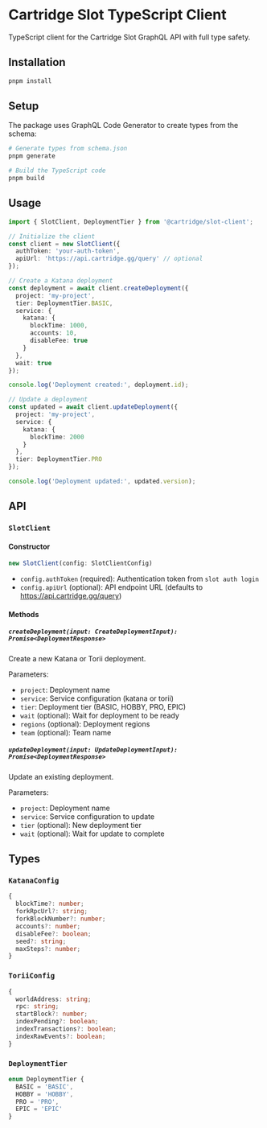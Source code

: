 # Cartridge Slot TypeScript Client

TypeScript client for the Cartridge Slot GraphQL API with full type safety.

## Installation

```bash
pnpm install
```

## Setup

The package uses GraphQL Code Generator to create types from the schema:

```bash
# Generate types from schema.json
pnpm generate

# Build the TypeScript code
pnpm build
```

## Usage

```typescript
import { SlotClient, DeploymentTier } from '@cartridge/slot-client';

// Initialize the client
const client = new SlotClient({
  authToken: 'your-auth-token',
  apiUrl: 'https://api.cartridge.gg/query' // optional
});

// Create a Katana deployment
const deployment = await client.createDeployment({
  project: 'my-project',
  tier: DeploymentTier.BASIC,
  service: {
    katana: {
      blockTime: 1000,
      accounts: 10,
      disableFee: true
    }
  },
  wait: true
});

console.log('Deployment created:', deployment.id);

// Update a deployment
const updated = await client.updateDeployment({
  project: 'my-project',
  service: {
    katana: {
      blockTime: 2000
    }
  },
  tier: DeploymentTier.PRO
});

console.log('Deployment updated:', updated.version);
```

## API

### `SlotClient`

#### Constructor

```typescript
new SlotClient(config: SlotClientConfig)
```

- `config.authToken` (required): Authentication token from `slot auth login`
- `config.apiUrl` (optional): API endpoint URL (defaults to https://api.cartridge.gg/query)

#### Methods

##### `createDeployment(input: CreateDeploymentInput): Promise<DeploymentResponse>`

Create a new Katana or Torii deployment.

Parameters:
- `project`: Deployment name
- `service`: Service configuration (katana or torii)
- `tier`: Deployment tier (BASIC, HOBBY, PRO, EPIC)
- `wait` (optional): Wait for deployment to be ready
- `regions` (optional): Deployment regions
- `team` (optional): Team name

##### `updateDeployment(input: UpdateDeploymentInput): Promise<DeploymentResponse>`

Update an existing deployment.

Parameters:
- `project`: Deployment name
- `service`: Service configuration to update
- `tier` (optional): New deployment tier
- `wait` (optional): Wait for update to complete

## Types

### `KatanaConfig`

```typescript
{
  blockTime?: number;
  forkRpcUrl?: string;
  forkBlockNumber?: number;
  accounts?: number;
  disableFee?: boolean;
  seed?: string;
  maxSteps?: number;
}
```

### `ToriiConfig`

```typescript
{
  worldAddress: string;
  rpc: string;
  startBlock?: number;
  indexPending?: boolean;
  indexTransactions?: boolean;
  indexRawEvents?: boolean;
}
```

### `DeploymentTier`

```typescript
enum DeploymentTier {
  BASIC = 'BASIC',
  HOBBY = 'HOBBY',
  PRO = 'PRO',
  EPIC = 'EPIC'
}
```
